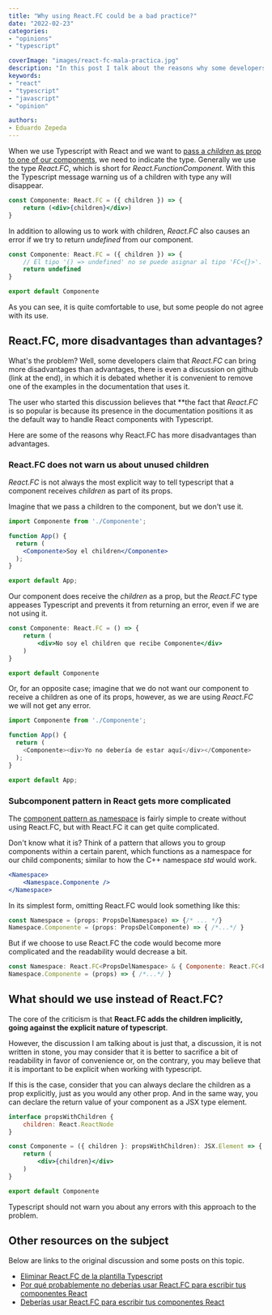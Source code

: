 ```yaml
---
title: "Why using React.FC could be a bad practice?"
date: "2022-02-23"
categories:
- "opinions"
- "typescript"

coverImage: "images/react-fc-mala-practica.jpg"
description: "In this post I talk about the reasons why some developers claim that React.FC is a bad practice in React and Typescript."
keywords:
- "react"
- "typescript"
- "javascript"
- "opinion"

authors:
- Eduardo Zepeda
---
```


When we use Typescript with React and we want to [pass a _children_ as prop to one of our components](/blog/types-para-react-components-con-children/), we need to indicate the type. Generally we use the type _React.FC_, which is short for _React.FunctionComponent_. With this the Typescript message warning us of a children with type any will disappear.

```jsx
const Componente: React.FC = ({ children }) => {
    return (<div>{children}</div>)
}
```

In addition to allowing us to work with children, _React.FC_ also causes an error if we try to return _undefined_ from our component.

```jsx
const Componente: React.FC = ({ children }) => {
    // El tipo '() => undefined' no se puede asignar al tipo 'FC<{}>'.
    return undefined
}

export default Componente
```

As you can see, it is quite comfortable to use, but some people do not agree with its use.

## React.FC, more disadvantages than advantages?

What's the problem? Well, some developers claim that _React.FC_ can bring more disadvantages than advantages, there is even a discussion on github (link at the end), in which it is debated whether it is convenient to remove one of the examples in the documentation that uses it.

The user who started this discussion believes that **the fact that _React.FC_ is so popular is because its presence in the documentation positions it as the default way to handle React components with Typescript.

Here are some of the reasons why React.FC has more disadvantages than advantages.

### React.FC does not warn us about unused children

_React.FC_ is not always the most explicit way to tell typescript that a component receives _children_ as part of its props.

Imagine that we pass a children to the component, but we don't use it.

```jsx
import Componente from './Componente';

function App() {
  return (
    <Componente>Soy el children</Componente>
  );
}

export default App;
```

Our component does receive the _children_ as a prop, but the _React.FC_ type appeases Typescript and prevents it from returning an error, even if we are not using it.

```jsx
const Componente: React.FC = () => {
    return (
        <div>No soy el children que recibe Componente</div>
    )
}

export default Componente
```

Or, for an opposite case; imagine that we do not want our component to receive a children as one of its props, however, as we are using _React.FC_ we will not get any error.

```javascript
import Componente from './Componente';

function App() {
  return (
    <Componente><div>Yo no debería de estar aquí</div></Componente>
  );
}

export default App;
```

### Subcomponent pattern in React gets more complicated

The [component pattern as namespace](https://medium.com/@kunukn_95852/react-components-with-namespace-f3d169feaf91) is fairly simple to create without using React.FC, but with React.FC it can get quite complicated.

Don't know what it is? Think of a pattern that allows you to group components within a certain parent, which functions as a namespace for our child components; similar to how the C++ namespace _std_ would work.

```jsx
<Namespace>
    <Namespace.Componente />
</Namespace>
```

In its simplest form, omitting React.FC would look something like this:

```jsx
const Namespace = (props: PropsDelNamespace) => {/* ... */}
Namespace.Componente = (props: PropsDelComponente) => { /*...*/ }
```

But if we choose to use React.FC the code would become more complicated and the readability would decrease a bit.

```jsx
const Namespace: React.FC<PropsDelNamespace> & { Componente: React.FC<PropsDelComponente> } = (props) => {/* ... */ }
Namespace.Componente = (props) => { /*...*/ }
```

## What should we use instead of React.FC?

The core of the criticism is that **React.FC adds the children implicitly, going against the explicit nature of typescript**.

However, the discussion I am talking about is just that, a discussion, it is not written in stone, you may consider that it is better to sacrifice a bit of readability in favor of convenience or, on the contrary, you may believe that it is important to be explicit when working with typescript.

If this is the case, consider that you can always declare the children as a prop explicitly, just as you would any other prop. And in the same way, you can declare the return value of your component as a JSX type element.

```jsx
interface propsWithChildren {
    children: React.ReactNode
}

const Componente = ({ children }: propsWithChildren): JSX.Element => {
    return (
        <div>{children}</div>
    )
}

export default Componente
```

Typescript should not warn you about any errors with this approach to the problem.

## Other resources on the subject

Below are links to the original discussion and some posts on this topic.

* [Eliminar React.FC de la plantilla Typescript](https://github.com/facebook/create-react-app/pull/8177)
* [Por qué probablemente no deberías usar React.FC para escribir tus componentes React](https://medium.com/raccoons-group/why-you-probably-shouldnt-use-react-fc-to-type-your-react-components-37ca1243dd13)
* [Deberías usar React.FC para escribir tus componentes React](https://www.harrymt.com/blog/2020/05/20/react-typescript-react-fc.html)